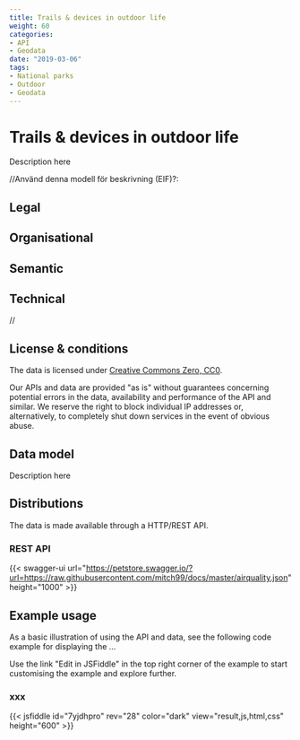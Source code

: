 ```yaml
---
title: Trails & devices in outdoor life
weight: 60
categories:
- API
- Geodata
date: "2019-03-06"
tags:
- National parks
- Outdoor
- Geodata
---
```


# Trails & devices in outdoor life

Description here


//Använd denna modell för beskrivning (EIF)?:
## Legal

## Organisational

## Semantic

## Technical
//


## License & conditions 

The data is licensed under [Creative Commons Zero, CC0](https://creativecommons.org/publicdomain/zero/1.0/).

Our APIs and data are provided "as is" without guarantees concerning potential errors in the data, availability and performance of the API and similar.  We reserve the right to block individual IP addresses or, alternatively, to completely shut down services in the event of obvious abuse.

## Data model

Description here

## Distributions

The data is made available through a HTTP/REST API.

### REST API

{{< swagger-ui url="https://petstore.swagger.io/?url=https://raw.githubusercontent.com/mitch99/docs/master/airquality.json" height="1000" >}}

## Example usage

As a basic illustration of using the API and data, see the following code example for displaying the ...

Use the link "Edit in JSFiddle" in the top right corner of the example to start customising the example and explore further. 

### xxx

{{< jsfiddle id="7yjdhpro" rev="28" color="dark" view="result,js,html,css" height="600" >}}
